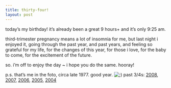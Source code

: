 ```yaml
---
title: thirty-four!    
layout: post
---
```


today’s my birthday! it’s already been a great 9 hours+ and it’s only 9:25 am.

third-trimester pregnancy means a lot of insomnia for me, but last night i enjoyed it, going through the past year, and past years, and feeling so grateful for my life, for the changes of this year, for those i love, for the baby to come, for the excitement of the future.

so. i’m off to enjoy the day ~ i hope you do the same. hooray! 

p.s. that&#8217;s me in the foto, circa late 1977. good year. <img src="http://localhost:8888/wordpress/wp-includes/images/smilies/icon_wink.gif" alt=";)" class="wp-smiley" /> past 3/4s: [2008][1], [2007][2], [2006][3], [2005][4], [2004][5]

 [1]: http://mellowtrouble.net/journal/608/thirty-one
 [2]: http://mellowtrouble.net/journal/545/thirty
 [3]: http://mellowtrouble.net/journal/432/twenty-nine
 [4]: http://mellowtrouble.net/journal/252/its-my-birthday
 [5]: http://mellowtrouble.net/journal/53/happy-birthday-to-me